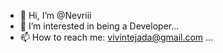 - 👋 Hi, I’m @Nevriii
- 👀 I’m interested in being a Developer...
- 📫 How to reach me: vivintejada@gmail.com ...

<!---
Nevriii/Nevriii is a ✨ special ✨ repository because its `README.md` (this file) appears on your GitHub profile.
You can click the Preview link to take a look at your changes.
--->
